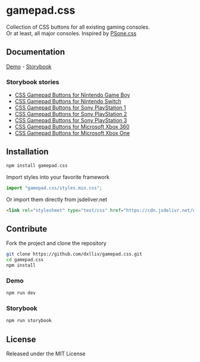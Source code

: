 # gamepad.css

Collection of CSS buttons for all existing gaming consoles.  
Or at least, all major consoles. Inspired by [PSone.css](https://github.com/micah5/PSone.css)

## Documentation
[Demo](https://dxlliv.github.io/gamepad.css) - [Storybook](https://dxlliv.github.io/gamepad.css/stories)

### Storybook stories 
- [CSS Gamepad Buttons for Nintendo Game Boy](https://dxlliv.github.io/gamepad.css/stories/?path=/docs/platform-nintendo-game-boy-color--docs)
- [CSS Gamepad Buttons for Nintendo Switch](https://dxlliv.github.io/gamepad.css/stories/?path=/docs/platform-nintendo-switch--docs)
- [CSS Gamepad Buttons for Sony PlayStation 1](https://dxlliv.github.io/gamepad.css/stories/?path=/docs/platform-playstation-ps1--docs)
- [CSS Gamepad Buttons for Sony PlayStation 2](https://dxlliv.github.io/gamepad.css/stories/?path=/docs/platform-playstation-ps2--docs)
- [CSS Gamepad Buttons for Sony PlayStation 3](https://dxlliv.github.io/gamepad.css/stories/?path=/docs/platform-playstation-ps3--docs)
- [CSS Gamepad Buttons for Microsoft Xbox 360](https://dxlliv.github.io/gamepad.css/stories/?path=/docs/platform-xbox-360--docs)
- [CSS Gamepad Buttons for Microsoft Xbox One](https://dxlliv.github.io/gamepad.css/stories/?path=/docs/platform-xbox-one--docs)


## Installation
```bash
npm install gamepad.css
```

Import styles into your favorite framework

```ts
import "gamepad.css/styles.min.css";
```

Or import them directly from jsdeliver.net

```html
<link rel="stylesheet" type="text/css" href="https://cdn.jsdelivr.net/npm/gamepad.css@latest/styles.min.css" />
```

## Contribute
Fork the project and clone the repository  

```bash
git clone https://github.com/dxlliv/gamepad.css.git
cd gamepad.css
npm install
```

### Demo
```bash
npm run dev
```

### Storybook
```bash
npm run storybook
```

## License
Released under the MIT License
